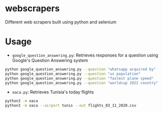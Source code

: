 # webscrapers
Different web scrapers built using python and selenium

# Usage

* `google_question_answering.py`: Retrieves responses for a question using Google's Question Answering system

```bash
python google_question_answering.py --question "whatsapp acquired by"
python google_question_answering.py --question "us population"
python google_question_answering.py --question "fastest plane speed"
python google_question_answering.py --question "worldcup 2022 country" "amazon ticker cost" "github acquired by"
```

* `oaca.py`: Retrieves Tunisia's today flights

```bash
python3 -m oaca
python3 -m oaca --airport tunis --out flights_03_11_2020.csv
```